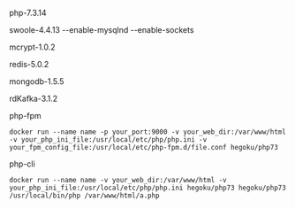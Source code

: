 php-7.3.14

swoole-4.4.13 --enable-mysqlnd --enable-sockets

mcrypt-1.0.2

redis-5.0.2

mongodb-1.5.5

rdKafka-3.1.2

php-fpm

```
docker run --name name -p your_port:9000 -v your_web_dir:/var/www/html -v your_php_ini_file:/usr/local/etc/php/php.ini -v your_fpm_config_file:/usr/local/etc/php-fpm.d/file.conf hegoku/php73
```

php-cli

```
docker run --name name -v your_web_dir:/var/www/html -v your_php_ini_file:/usr/local/etc/php/php.ini hegoku/php73 hegoku/php73 /usr/local/bin/php /var/www/html/a.php
```
